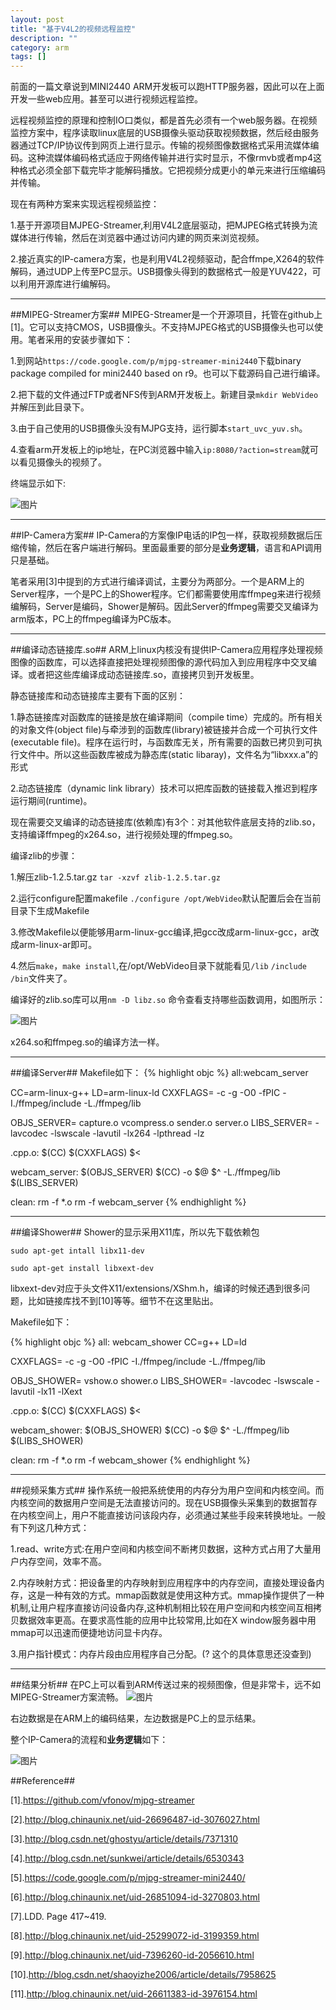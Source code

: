 ```yaml
---
layout: post
title: "基于V4L2的视频远程监控"
description: ""
category: arm
tags: []
---
```

前面的一篇文章说到MINI2440 ARM开发板可以跑HTTP服务器，因此可以在上面开发一些web应用。甚至可以进行视频远程监控。

远程视频监控的原理和控制IO口类似，都是首先必须有一个web服务器。在视频监控方案中，程序读取linux底层的USB摄像头驱动获取视频数据，然后经由服务器通过TCP/IP协议传到网页上进行显示。传输的视频图像数据格式采用流媒体编码。这种流媒体编码格式适应于网络传输并进行实时显示，不像rmvb或者mp4这种格式必须全部下载完毕才能解码播放。它把视频分成更小的单元来进行压缩编码并传输。


现在有两种方案来实现远程视频监控：

  1.基于开源项目MJPEG-Streamer,利用V4L2底层驱动，把MJPEG格式转换为流媒体进行传输，然后在浏览器中通过访问内建的网页来浏览视频。

  2.接近真实的IP-camera方案，也是利用V4L2视频驱动，配合ffmpe,X264的软件解码，通过UDP上传至PC显示。USB摄像头得到的数据格式一般是YUV422，可以利用开源库进行编解码。


-------------------------------------------------------------------
##MIPEG-Streamer方案##
MIPEG-Streamer是一个开源项目，托管在github上[1]。它可以支持CMOS，USB摄像头。不支持MJPEG格式的USB摄像头也可以使用。笔者采用的安装步骤如下：


  1.到网站`https://code.google.com/p/mjpg-streamer-mini2440`下载binary package compiled for mini2440 based on r9。也可以下载源码自己进行编译。

  2.把下载的文件通过FTP或者NFS传到ARM开发板上。新建目录`mkdir WebVideo`并解压到此目录下。

  3.由于自己使用的USB摄像头没有MJPG支持，运行脚本`start_uvc_yuv.sh`。

  4.查看arm开发板上的ip地址，在PC浏览器中输入`ip:8080/?action=stream`就可以看见摄像头的视频了。

终端显示如下:

![图片](/assets/images/webvideo.png)


---------------------------------------------------------------------------------------
##IP-Camera方案##
IP-Camera的方案像IP电话的IP包一样，获取视频数据后压缩传输，然后在客户端进行解码。里面最重要的部分是**业务逻辑**，语言和API调用只是基础。

笔者采用[3]中提到的方式进行编译调试，主要分为两部分。一个是ARM上的Server程序，一个是PC上的Shower程序。它们都需要使用库ffmpeg来进行视频编解码，Server是编码，Shower是解码。因此Server的ffmpeg需要交叉编译为arm版本，PC上的ffmpeg编译为PC版本。

------------------------------------------------------------------------------------------
##编译动态链接库.so##
ARM上linux内核没有提供IP-Camera应用程序处理视频图像的函数库，可以选择直接把处理视频图像的源代码加入到应用程序中交叉编译。或者把这些库编译成动态链接库.so，直接拷贝到开发板里。

静态链接库和动态链接库主要有下面的区别：

1.静态链接库对函数库的链接是放在编译期间（compile time）完成的。所有相关的对象文件(object file)与牵涉到的函数库(library)被链接并合成一个可执行文件(executable file)。程序在运行时，与函数库无关，所有需要的函数已拷贝到可执行文件中。所以这些函数库被成为静态库(static libaray)，文件名为“libxxx.a”的形式

2.动态链接库（dynamic link library）技术可以把库函数的链接载入推迟到程序运行期间(runtime)。

现在需要交叉编译的动态链接库(依赖库)有3个：对其他软件底层支持的zlib.so，支持编译ffmpeg的x264.so，进行视频处理的ffmpeg.so。

编译zlib的步骤：

1.解压zlib-1.2.5.tar.gz   `tar -xzvf zlib-1.2.5.tar.gz`


2.运行configure配置makefile `./configure /opt/WebVideo`默认配置后会在当前目录下生成Makefile


3.修改Makefile以便能够用arm-linux-gcc编译,把gcc改成arm-linux-gcc，ar改成arm-linux-ar即可。

4.然后`make`，`make install`,在/opt/WebVideo目录下就能看见`/lib` `/include` `/bin`文件夹了。


编译好的zlib.so库可以用`nm -D libz.so` 命令查看支持哪些函数调用，如图所示：

![图片](/assets/images/webvideo1.png)

x264.so和ffmpeg.so的编译方法一样。

--------------------------------------------------------------------------------
##编译Server##
Makefile如下：
{% highlight objc %}
all:webcam_server 
  
CC=arm-linux-g++
LD=arm-linux-ld
CXXFLAGS=  -c -g -O0 -fPIC -I./ffmpeg/include -L./ffmpeg/lib  
    
OBJS_SERVER=  capture.o vcompress.o sender.o server.o
LIBS_SERVER=  -lavcodec -lswscale -lavutil -lx264 -lpthread -lz

.cpp.o:
       $(CC) $(CXXFLAGS) $<
    
webcam_server: $(OBJS_SERVER)
       $(CC) -o $@ $^ -L./ffmpeg/lib $(LIBS_SERVER)
  
clean:
       rm -f *.o
       rm -f webcam_server
{% endhighlight %}

----------------------------------------------------------------------------------
##编译Shower##
Shower的显示采用X11库，所以先下载依赖包

`sudo apt-get intall libx11-dev`

`sudo apt-get install libxext-dev` 

libxext-dev对应于头文件X11/extensions/XShm.h，编译的时候还遇到很多问题，比如链接库找不到[10]等等。细节不在这里贴出。

Makefile如下：

{% highlight objc %}
all: webcam_shower
CC=g++
LD=ld
    
CXXFLAGS=  -c -g -O0 -fPIC -I./ffmpeg/include -L./ffmpeg/lib  

OBJS_SHOWER=  vshow.o shower.o
LIBS_SHOWER=  -lavcodec -lswscale -lavutil -lx11 -lXext
    
.cpp.o:
$(CC) $(CXXFLAGS) $<
    
webcam_shower: $(OBJS_SHOWER)
$(CC) -o $@ $^ -L./ffmpeg/lib $(LIBS_SHOWER)
    
clean:
rm -f *.o
rm -f webcam_shower
{% endhighlight %}

--------------------------------------------------------------------------------
##视频采集方式##
操作系统一般把系统使用的内存分为用户空间和内核空间。而内核空间的数据用户空间是无法直接访问的。现在USB摄像头采集到的数据暂存在内核空间上，用户不能直接访问该段内存，必须通过某些手段来转换地址。一般有下列这几种方式：

  1.read、write方式:在用户空间和内核空间不断拷贝数据，这种方式占用了大量用户内存空间，效率不高。
  
  2.内存映射方式：把设备里的内存映射到应用程序中的内存空间，直接处理设备内存，这是一种有效的方式。mmap函数就是使用这种方式。mmap操作提供了一种机制,让用户程序直接访问设备内存,这种机制相比较在用户空间和内核空间互相拷贝数据效率更高。在要求高性能的应用中比较常用,比如在X window服务器中用mmap可以迅速而便捷地访问显卡内存。
  
  3.用户指针模式：内存片段由应用程序自己分配。(? 这个的具体意思还没查到)


--------------------------------------------------------------------
##结果分析##
在PC上可以看到ARM传送过来的视频图像，但是非常卡，远不如MIPEG-Streamer方案流畅。
![图片](/assets/images/webvideo3.png)

右边数据是在ARM上的编码结果，左边数据是PC上的显示结果。

整个IP-Camera的流程和**业务逻辑**如下：

![图片](/assets/images/webvideo4.png)

##Reference##

[1].https://github.com/vfonov/mjpg-streamer

[2].http://blog.chinaunix.net/uid-26696487-id-3076027.html

[3].http://blog.csdn.net/ghostyu/article/details/7371310

[4].http://blog.csdn.net/sunkwei/article/details/6530343

[5].https://code.google.com/p/mjpg-streamer-mini2440/

[6].http://blog.chinaunix.net/uid-26851094-id-3270803.html

[7].LDD. Page 417~419.

[8].http://blog.chinaunix.net/uid-25299072-id-3199359.html

[9].http://blog.chinaunix.net/uid-7396260-id-2056610.html

[10].http://blog.csdn.net/shaoyizhe2006/article/details/7958625

[11].http://blog.chinaunix.net/uid-26611383-id-3976154.html
